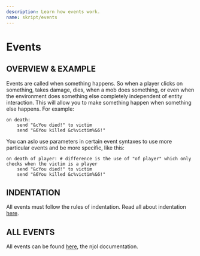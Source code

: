 ```yaml
---
description: Learn how events work.
name: skript/events
---
```


# Events

## OVERVIEW & EXAMPLE

Events are called when something happens. So when a player clicks on something, takes damage, dies, when a mob does something, or even when the environment does something else completely independent of entity interaction. This will allow you to make something happen when something else happens. For example:

```text
on death:
    send "&cYou died!" to victim
    send "&6You killed &c%victim%&6!"
```

You can aslo use parameters in certain event syntaxes to use more particular events and be more specific, like this:

```text
on death of player: # difference is the use of "of player" which only checks when the victim is a player
    send "&cYou died!" to victim
    send "&6You killed &c%victim%&6!"
```

## INDENTATION

All events must follow the rules of indentation. Read all about indentation [here](indentation.md).

## ALL EVENTS

All events can be found [here](http://de.njol.ch/projects/skript/doc/events), the njol documentation.
